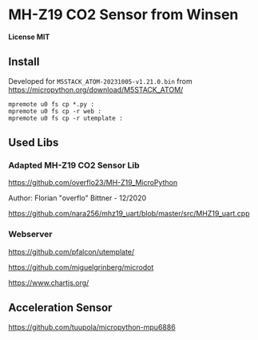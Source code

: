 # MH-Z19 CO2 Sensor from Winsen

__License MIT__

## Install

Developed for `M5STACK_ATOM-20231005-v1.21.0.bin` from https://micropython.org/download/M5STACK_ATOM/

```
mpremote u0 fs cp *.py :
mpremote u0 fs cp -r web :
mpremote u0 fs cp -r utemplate :
```

## Used Libs

### Adapted MH-Z19 CO2 Sensor Lib

https://github.com/overflo23/MH-Z19_MicroPython

Author: Florian "overflo" Bittner - 12/2020 

https://github.com/nara256/mhz19_uart/blob/master/src/MHZ19_uart.cpp

### Webserver

https://github.com/pfalcon/utemplate/

https://github.com/miguelgrinberg/microdot

https://www.chartjs.org/

## Acceleration Sensor

https://github.com/tuupola/micropython-mpu6886

